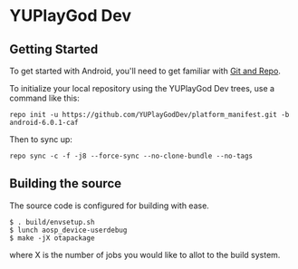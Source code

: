 YUPlayGod Dev
===========

Getting Started
---------------

To get started with Android, you'll need to get
familiar with [Git and Repo](http://source.android.com/source/using-repo.html).

To initialize your local repository using the YUPlayGod Dev trees, use a command like this:

    repo init -u https://github.com/YUPlayGodDev/platform_manifest.git -b android-6.0.1-caf

Then to sync up:

    repo sync -c -f -j8 --force-sync --no-clone-bundle --no-tags

Building the source
---------------

The source code is configured for building with ease.

    $ . build/envsetup.sh
    $ lunch aosp_device-userdebug
    $ make -jX otapackage

where X is the number of jobs you would like to allot to the build system.
